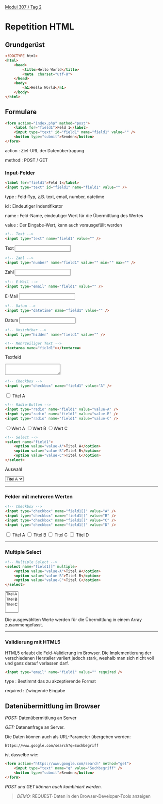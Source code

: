  [Modul 307 / Tag 2](/ilv.307/02-modul-307)

# Repetition HTML

## Grundgerüst
```html
<!DOCTYPE html>
<html>
    <head>
        <title>Hello World</title>
        <meta  charset="utf-8">
    </head>
    <body>
        <h1>Hello World</h1>
    </body>
</html>
```
## Formulare
```html
<form action="index.php" method="post">
    <label for="field1">Feld 1</label>
    <input type="text" id="field1" name="field1" value="" />
    <button type="submit">Senden</button>
</form>
```
action
: Ziel-URL der Datenübertragung

method
: POST / GET

### Input-Felder
```html
<label for="field1">Feld 1</label>
<input type="text" id="field1" name="field1" value="" />
```

type
: Feld-Typ, z.B. text, email, number, datetime

id
: Eindeutiger Indentifikator

name 
: Feld-Name, eindeutiger Wert für die Übermittlung des Wertes

value 
: Der Eingabe-Wert, kann auch vorausgefüllt werden

```html
<!-- Text -->
<input type="text" name="field1" value="" />
```
<label>Text
    <input type="text" name="field1" value="" />
</label>

```html
<!-- Zahl -->
<input type="number" name="field1" value="" min="" max="" />
```
<label>Zahl
    <input type="number" name="field1" value="" min="" max="" />
</label>
```html
<!-- E-Mail -->
<input type="email" name="field1" value="" />
```
<label>E-Mail
    <input type="email" name="field1" value="" />
</label>
```html
<!-- Datum -->
<input type="datetime" name="field1" value="" />
```
<label>Datum
    <input type="datetime" name="field1" value="" />
</label>

```html
<!-- Unsichtbar -->
<input type="hidden" name="field1" value="" />
```
<input type="hidden" name="field1" value="" />

```html
<!-- Mehrzeiliger Text -->
<textarea name="field1"></textarea>
```
<label>Textfeld
<textarea name="field1"></textarea>
</label>

```html
<!-- Checkbox -->
<input type="checkbox" name="field1" value="A" />
```
<label>
<input type="checkbox" name="field1" value="A" /> Titel A
</label>

```html
<!-- Radio-Button -->
<input type="radio" name="field1" value="value-A" />
<input type="radio" name="field1" value="value-B" />
<input type="radio" name="field1" value="value-C" />
```
<label>
    <input type="radio" name="field1" value="value-A" />Wert A
</label>
<label>
    <input type="radio" name="field1" value="value-B" />Wert B
</label>
<label>
    <input type="radio" name="field1" value="value-C" />Wert C
</label>

```html
<!-- Select -->
<select name="field1">
    <option value="value-A">Titel A</option>
    <option value="value-B">Titel B</option>
    <option value="value-C">Titel C</option>
</select>
```
<label for="field1">Auswahl</label>

<select name="field1" id="field1">
    <option value="value-A">Titel A</option>
    <option value="value-B">Titel B</option>
    <option value="value-C">Titel C</option>
</select>

---

### Felder mit mehreren Werten

```html
<!-- Checkbox -->
<input type="checkbox" name="field1[]" value="A" />
<input type="checkbox" name="field1[]" value="B" />
<input type="checkbox" name="field1[]" value="C" />
<input type="checkbox" name="field1[]" value="D" />
```
<label>
    <input type="checkbox" name="field1[]" value="A" /> Titel A
</label>
<label>
    <input type="checkbox" name="field1[]" value="B" /> Titel B
</label>
<label>
    <input type="checkbox" name="field1[]" value="C" /> Titel C
</label>
<label>
    <input type="checkbox" name="field1[]" value="D" /> Titel D
</label>

---

### Multiple Select

```html
<!-- Multiple Select -->
<select name="field1[]" multiple>
    <option value="value-A">Titel A</option>
    <option value="value-B">Titel B</option>
    <option value="value-C">Titel C</option>
</select>
```

<select name="field1[]" multiple>
    <option value="value-A">Titel A</option>
    <option value="value-B">Titel B</option>
    <option value="value-C">Titel C</option>
</select>

Die ausgewählten Werte werden für die Übermittlung in einem Array zusammengefasst.

---

### Validierung mit HTML5

HTML5 erlaubt die Feld-Validierung im Browser. Die Implementierung der verschiedenen Hersteller variiert jedoch stark, weshalb man sich nicht voll und ganz darauf verlassen darf.
```html
<input type="email" name="field1" value="" required />
```
type
: Bestimmt das zu akzeptierende Format 

required
: Zwingende Eingabe

## Datenübermittlung im Browser

*POST:* Datenübermittlung an Server

*GET:* Datenanfrage an Server. 

Die Daten können auch als URL-Parameter übergeben werden: 

 `https://www.google.com/search?q=Suchbegriff`

 ist dasselbe wie:
```html
<form action="https://www.google.com/search" method="get">
    <input type="text" name="q" value="Suchbegriff" />
    <button type="submit">Senden</button>
</form>
```
*POST und GET können auch kombiniert werden.* 

> *DEMO:* REQUEST-Daten in den Browser-Developer-Tools anzeigen
<!--stackedit_data:
eyJoaXN0b3J5IjpbLTY4MjYyNzYzOCwtMTIzMzE3NTYwMV19
-->